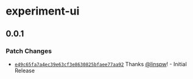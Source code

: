 # experiment-ui

## 0.0.1

### Patch Changes

- [`e49c65fa7a4ec39e63cf3e8630825bfaee77aa92`](https://github.com/linspw/experiment-ui/commit/e49c65fa7a4ec39e63cf3e8630825bfaee77aa92) Thanks [@linspw](https://github.com/linspw)! - Initial Release

